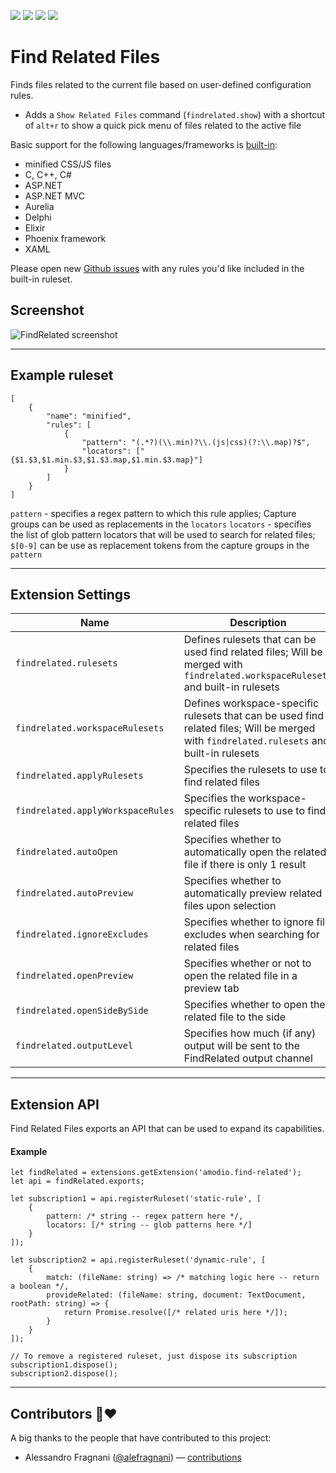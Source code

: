 [![](https://vsmarketplacebadges.dev/version-short/amodio.find-related.svg)](https://marketplace.visualstudio.com/items?itemName=amodio.find-related)
[![](https://vsmarketplacebadges.dev/downloads-short/amodio.find-related.svg)](https://marketplace.visualstudio.com/items?itemName=amodio.find-related)
[![](https://vsmarketplacebadges.dev/rating-short/amodio.find-related.svg)](https://marketplace.visualstudio.com/items?itemName=amodio.find-related)
[![](https://img.shields.io/badge/vscode--dev--community-find--related--files-blue.svg?logo=slack&labelColor=555555)](https://vscode-slack.amod.io)

# Find Related Files

Finds files related to the current file based on user-defined configuration rules.

- Adds a `Show Related Files` command (`findrelated.show`) with a shortcut of `alt+r` to show a quick pick menu of files related to the active file

Basic support for the following languages/frameworks is [built-in](#built-in-rulesets):

- minified CSS/JS files
- C, C++, C#
- ASP.NET
- ASP.NET MVC
- Aurelia
- Delphi
- Elixir
- Phoenix framework
- XAML

Please open new [Github issues](https://github.com/eamodio/vscode-find-related/issues) with any rules you'd like included in the built-in ruleset.

## Screenshot

![FindRelated screenshot](https://raw.githubusercontent.com/eamodio/vscode-find-related/master/images/screenshot.png)

---

## Example ruleset

```
[
	{
		"name": "minified",
		"rules": [
			{
				"pattern": "(.*?)(\\.min)?\\.(js|css)(?:\\.map)?$",
				"locators": ["{$1.$3,$1.min.$3,$1.$3.map,$1.min.$3.map}"]
			}
		]
	}
]
```

`pattern` - specifies a regex pattern to which this rule applies; Capture groups can be used as replacements in the `locators`
`locators` - specifies the list of glob pattern locators that will be used to search for related files; `$[0-9]` can be use as replacement tokens from the capture groups in the `pattern`

---

## Extension Settings

| Name                              | Description                                                                                                                               |
| --------------------------------- | ----------------------------------------------------------------------------------------------------------------------------------------- |
| `findrelated.rulesets`            | Defines rulesets that can be used find related files; Will be merged with `findrelated.workspaceRulesets` and built-in rulesets           |
| `findrelated.workspaceRulesets`   | Defines workspace-specific rulesets that can be used find related files; Will be merged with `findrelated.rulesets` and built-in rulesets |
| `findrelated.applyRulesets`       | Specifies the rulesets to use to find related files                                                                                       |
| `findrelated.applyWorkspaceRules` | Specifies the workspace-specific rulesets to use to find related files                                                                    |
| `findrelated.autoOpen`            | Specifies whether to automatically open the related file if there is only 1 result                                                        |
| `findrelated.autoPreview`         | Specifies whether to automatically preview related files upon selection                                                                   |
| `findrelated.ignoreExcludes`      | Specifies whether to ignore file excludes when searching for related files                                                                |
| `findrelated.openPreview`         | Specifies whether or not to open the related file in a preview tab                                                                        |
| `findrelated.openSideBySide`      | Specifies whether to open the related file to the side                                                                                    |
| `findrelated.outputLevel`         | Specifies how much (if any) output will be sent to the FindRelated output channel                                                         |

---

## Extension API

Find Related Files exports an API that can be used to expand its capabilities.

#### Example

```
let findRelated = extensions.getExtension('amodio.find-related');
let api = findRelated.exports;

let subscription1 = api.registerRuleset('static-rule', [
	{
		pattern: /* string -- regex pattern here */,
		locators: [/* string -- glob patterns here */]
	}
]);

let subscription2 = api.registerRuleset('dynamic-rule', [
	{
		match: (fileName: string) => /* matching logic here -- return a boolean */,
		provideRelated: (fileName: string, document: TextDocument, rootPath: string) => {
			return Promise.resolve([/* related uris here */]);
		}
	}
]);

// To remove a registered ruleset, just dispose its subscription
subscription1.dispose();
subscription2.dispose();
```

---

## Contributors &#x1F64F;&#x2764;

A big thanks to the people that have contributed to this project:

- Alessandro Fragnani ([@alefragnani](https://github.com/alefragnani)) &mdash; [contributions](https://github.com/eamodio/vscode-find-related/commits?author=alefragnani)

